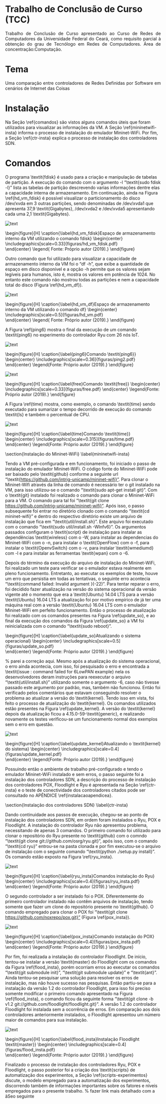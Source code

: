 
# Trabalho de Conclusão de Curso (TCC)

<div align="justify">
Trabalho de Conclusão de Curso apresentado ao Curso de Redes de Computadores da Universidade Federal do Ceará, como requisito parcial à obtenção do grau de Tecnólogo em Redes de Computadores. Área de concentração:Computação.
</div>

# Tema

<div align="justify" font-size="20px">
Uma comparação entre controladores de Redes Definidas por Software em cenários de Internet das Coisas
</div>

# Instalação

Na Seção \ref{comandos} são vistos alguns comandos úteis que foram utilizados para visualizar as informações da VM. A Seção \ref{mininetwifi-insta} informa o processo de instalação do emulador Mininet-WiFi. Por fim, a Seção \ref{ctr-insta} explica o processo de instalação dos controladores SDN.

# Comandos

O programa \textit{fdisk} é usado para a criação e manipulação de tabelas de partição. A execução do comando com o argumento -l  “\textit{sudo fdisk -l}” lista as tabelas de partição descrevendo varias informações dentre elas a capacidade interna de armazenamento. Em continuação, ainda na Figura \ref{hd_vm_fdisk} é possível visualizar o particionamento do disco /dev/xvda em 3 outras partições, sendo denominadas de /dev/xvda1 que apresenta 37,9 \textit{Gigabytes}, /dev/xvda2 e /dev/xvda5 apresentando cada uma 2,1 \textit{Gigabytes}.

![text](https://github.com/RandelSouza/TCC/blob/master/img/hd_vm_fdisk.jpg)

\begin{figure}[H]
	\caption{\label{hd_vm_fdisk}Espaço de armazenamento interno da VM utilizando o comando fdisk}
	\begin{center}
	    \includegraphics[scale=0.33]{figuras/hd_vm_fdisk.pdf}  
	\end{center}
	\legend{ Fonte: Próprio autor (2019).}
\end{figure}

Outro comando que foi utilizado para visualizar a capacidade de armazenamento interno da VM foi o “df -h”, que exibe a quantidade de espaço em disco disponível e a opção -h permite que os valores sejam legíveis para humanos, isto é, mostra os valores em potência de 1024. No entanto este comando não mostrou todas as partições e nem a capacidade total do disco (Figura \ref{hd_vm_df}).

![text](https://github.com/RandelSouza/TCC/blob/master/img/hd_vm.jpg)

\begin{figure}[H]
	\caption{\label{hd_vm_df}Espaço de armazenamento interno da VM utilizando o comando df}
	\begin{center}
	    \includegraphics[scale=0.5]{figuras/hd_vm.pdf}  
	\end{center}
	\legend{ Fonte: Próprio autor (2019).}
\end{figure}

A Figura \ref{ping6} mostra o final da execução de um comando \textit{ping6} no experimento do controlador Ryu com 26 nós IoT.

![text](https://github.com/RandelSouza/TCC/blob/master/img/ping2.jpg)

\begin{figure}[H]
	\caption{\label{ping6}Comando \textit{ping6}}
	\begin{center}
	    \includegraphics[scale=0.36]{figuras/ping2.pdf}
	\end{center}
	\legend{Fonte: Próprio autor (2019).}
\end{figure}

![text](https://github.com/RandelSouza/TCC/blob/master/img/free.jpg)

\begin{figure}[H]
	\caption{\label{free}Comando \textit{free}}
	\begin{center}
	    \includegraphics[scale=0.33]{figuras/free.pdf}
	\end{center}
	\legend{Fonte: Próprio autor (2019).}
\end{figure}

A Figura \ref{time} mostra, como exemplo, o comando \textit{time} sendo executado para sumarizar o tempo decorrido de execução do comando \textit{ls} e também o percentual de CPU.


![text](https://github.com/RandelSouza/TCC/blob/master/img/time.jpg)

\begin{figure}[H]
	\caption{\label{time}Comando \textit{time}}
	\begin{center}
	    \includegraphics[scale=0.315]{figuras/time.pdf}
	\end{center}
	\legend{Fonte: Próprio autor (2019).}
\end{figure}



\section{Instalação do Mininet-WiFi} \label{mininetwifi-insta}

Tendo a VM pré-configurada e em funcionamento, foi iniciado o passo de instalação do emulador Mininet-WiFi. O código fonte do Mininet-WiFi pode ser baixado pelo \textit{github} conforme a seguinte url “\textit{https://github.com/intrig-unicamp/mininet-wifi}”. Para clonar o Mininet-Wifi através da linha de comando é necessário ter o git instalado na VM, para isso utilizou-se o comando “\textit{sudo apt-get install git}”. Com o \textit{git} instalado foi realizado o comando para clonar o Mininet-WiFi para a VM. O comando para tal foi “\textit{git clone https://github.com/intrig-unicamp/mininet-wifi}”. Após isso, o passo subsequente foi entrar no diretório clonado com o comando “\textit{cd mininet-wifi}” e dentro do respectivo diretório existe um arquivo de instalação que fica em “\textit{util/install.sh}”. Este arquivo foi executado com o comando “\textit{sudo util/install.sh -Wlnfv6}”. Os argumentos passados configuram o \textit{script} de instalação para instalar as dependências \textit{wireless} com o -W, para instalar as dependencias do Mininet-WiFi com o -n, para instalar o \textit{OpenFlow} com o -f, para instalar o \textit{OpenvSwitch} com o -v, para instalar \textit{wmediumd} com -l e para instalar as ferramentas \textit{wpan} com o -6.

Depois do término da execução do arquivo de instalação do Mininet-WiFi, foi realizado um teste para verificar se o emulador estava realmente em pleno funcionamento. Entretanto, ao executar os exemplos de teste, houve um erro que persistia em todas as tentativas, o seguinte erro acontecia “\textit{command failed: Invalid argument }(-22)”. Para tentar reparar o erro, foi decidido fazer atualização na versão do sistema operacional da versão vigente até o momento que era a \textit{Ubuntu} 14.04 LTS para a versão \textit{Ubuntu} 16.04 LTS a atualização foi por motivo empírico
de já ter uma máquina real com a versão \textit{Ubuntu} 16.04 LTS com o emulador Mininet-WiFi em perfeito funcionamento. Então o processo de atualização foi realizado com os comandos presentes na Figura \ref{update_so}, e ao final da execução dos comandos da Figura \ref{update_so} a VM foi reinicializada com o comando “\textit{sudo reboot}”.

\begin{figure}[H]
	\caption{\label{update_so}Atualizando o sistema operacional}
	\begin{center}
	    \includegraphics[scale=0.5]{figuras/update_so.pdf}  
	\end{center}
	\legend{Fonte: Próprio autor (2019).}
\end{figure}

% parei a correção aqui.
Mesmo após a atualização do sistema operacional, o erro ainda acontecia, com isso, foi pesquisado o erro e encontrada a \textit{issue : command failed for 6LowPAN example} nela os desenvolvedores deram instruções para reexecutar o arquivo “\textit{util/install.sh}” utilizando somente o argumento -6, caso não tivesse passado este argumento por padrão, mas, também não funcionou. Então foi verificado pelos comentários que estavam conseguindo resolver o problema ao atualizar a versão do \textit{kernel}. Tendo isso em vista, foi feito o processo de atualização do \textit{kernel}. Os comandos utilizados estão presentes na Figura \ref{update_kernel}. A versão do \textit{kernel} depois da atualização ficou a 4.15.0-59-\textit{generic}, e realizando novamente os testes verificou-se um funcionamento normal dos exemplos sem o erro em questão.

![text](https://github.com/RandelSouza/TCC/blob/master/img/update_kernel.jpg)

\begin{figure}[H]
	\caption{\label{update_kernel}Atualizando o \textit{kernel} do sistema}
	\begin{center}
	    \includegraphics[scale=0.4]{figuras/update_kernel.pdf}  
	\end{center}
	\legend{Fonte: Próprio autor (2019).}
\end{figure}

Possuindo então o ambiente de trabalho pré-configurado e tendo o emulador Mininet-WiFi instalado e sem erros, o passo seguinte foi a instalação dos controladores SDN, a descrição do processo de instalação dos controladores POX, Floodlight e Ryu é apresentada na Seção \ref{ctr-insta} e o teste de conectividade dos controladores citados pode ser consultado no APÊNDICE \ref{instalacaoapendicea}.

\section{Instalação dos controladores SDN} \label{ctr-insta}

Dando continuidade aos passos de execução, chegou-se ao ponto de instalação dos controladores SDN, em ordem foram instalados o Ryu, POX e Floodlight. A instalação do controlador Ryu não apresentou problema, necessitando de apenas 3 comandos. O primeiro comando foi utilizado para clonar o repositório do Ryu presente no \textit{github} com o comndo “\textit{git clone git://github.com/osrg/ryu.git}”, após isso, com o comando “\textit{cd ryu}” entrou-se na pasta clonada e por fim executou-se o arquivo de instalação com o seguinte comando “\textit{python ./setup.py install}”. Os comando estão exposto na Figura \ref{ryu_insta}.

![text](https://github.com/RandelSouza/TCC/blob/master/img/ryu_insta.jpg)

\begin{figure}[H]
	\caption{\label{ryu_insta}Comandos instalação do Ryu}
	\begin{center}
	    \includegraphics[scale=0.4]{figuras/ryu_insta.pdf}  
	\end{center}
	\legend{Fonte: Próprio autor (2019).}
\end{figure}

O segundo controlador a ser instalado foi o POX. Diferentemente do primeiro controlador instalado não contêm arquivos de instalação, tendo somente que fazer um clone do repositório presente no \textit{github}. O comando empregado para clonar o POX foi “\textit{git clone https://github.com/noxrepo/pox.git}” (Figura \ref{pox_insta}).

![text](https://github.com/RandelSouza/TCC/blob/master/img/pox_insta.jpg)

\begin{figure}[H]
	\caption{\label{pox_insta}Comando instalação do POX}
	\begin{center}
	    \includegraphics[scale=0.4]{figuras/pox_insta.pdf}  
	\end{center}
	\legend{Fonte: Próprio autor (2019).}
\end{figure}

Por fim, foi realizada a instalação do controlador Floodlight. De início, tentou-se instalar a versão \textit{master} do Floodlight com os comandos da Figura \ref{flood_insta}, porém ocorriam erros ao executar os comandos “\textit{git submodule init}”, “\textit{git submodule update}” e “\textit{ant}”. Ainda tentou-se pesquisar uma solução para resolver os erros de instalação, mas não houve sucesso nas pesquisas. Então partiu-se para a instalação da versão 1.2 do controlador Floodlight, para isso foi preciso somente modificar o primeiro comando apresentado na Figura \ref{flood_insta}, o comando ficou da seguinte forma “\textit{git clone -b v1.2 git://github.com/floodlight/floodlight.git}”. A versão 1.2 do controlador Floodlight foi instalada sem a ocorrência de erros. Em comparação aos dois controladores anteriormente instalados, o Floodlight apresentou um número maior de comandos para sua instalação.

![text](https://github.com/RandelSouza/TCC/blob/master/img/flood_insta.jpg)

\begin{figure}[H]
	\caption{\label{flood_insta}Instalação Floodlight \textit{master}}
	\begin{center}
	    \includegraphics[scale=0.4]{figuras/flood_insta.pdf}  
	\end{center}
	\legend{Fonte: Próprio autor (2019).}
\end{figure}

Finalizado o processo de instalação dos controladores Ryu, POX e Floodlight, o passo posterior foi a criação dos \textit{scripts} de automatização dos experimentos, a Seção \ref{scripts-experimentos} discute, o modelo empregado para a automatização dos experimentos, discorrendo também de informações importantes sobre os fatores e níveis empregados para o presente trabalho.
% fazer link mais detalhado com a ãSeo seguinte
